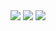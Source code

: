 
<img src="/llmooon/deep_learning/img/0-1.png" style="max-width:100%;">

<img src="/llmooon/deep_learning/img/0-2.png" style="max-width:100%;">

<img src="/llmooon/deep_learning/img/0-4.png" style="max-width:100%;">

